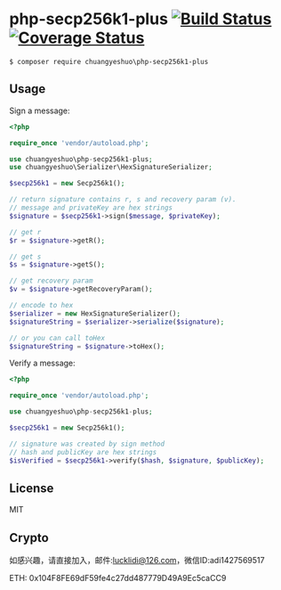 # php-secp256k1-plus [![Build Status](https://travis-ci.org/kornrunner/php-secp256k1.svg?branch=master)](https://travis-ci.org/kornrunner/php-secp256k1)  [![Coverage Status](https://coveralls.io/repos/github/kornrunner/php-secp256k1/badge.svg?branch=master)](https://coveralls.io/github/kornrunner/php-secp256k1?branch=master)

```lang=bash
$ composer require chuangyeshuo\php-secp256k1-plus
```

## Usage

Sign a message:

```php
<?php

require_once 'vendor/autoload.php';

use chuangyeshuo\php-secp256k1-plus;
use chuangyeshuo\Serializer\HexSignatureSerializer;

$secp256k1 = new Secp256k1();

// return signature contains r, s and recovery param (v).
// message and privateKey are hex strings
$signature = $secp256k1->sign($message, $privateKey);

// get r
$r = $signature->getR();

// get s
$s = $signature->getS();

// get recovery param
$v = $signature->getRecoveryParam();

// encode to hex
$serializer = new HexSignatureSerializer();
$signatureString = $serializer->serialize($signature);

// or you can call toHex
$signatureString = $signature->toHex();
```

Verify a message:

```php
<?php

require_once 'vendor/autoload.php';

use chuangyeshuo\php-secp256k1-plus;

$secp256k1 = new Secp256k1();

// signature was created by sign method
// hash and publicKey are hex strings
$isVerified = $secp256k1->verify($hash, $signature, $publicKey);
```

## License

MIT

## Crypto

如感兴趣，请直接加入，邮件:lucklidi@126.com，微信ID:adi1427569517

ETH: 0x104F8FE69dF59fe4c27dd487779D49A9Ec5caCC9
